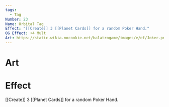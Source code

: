 ```yaml
---
tags:
  - Tag
Number: 23
Name: Orbital Tag
Effect: "[[Create]] 3 [[Planet Cards]] for a random Poker Hand."
OG Effect: +4 Mult
Art: https://static.wikia.nocookie.net/balatrogame/images/e/ef/Joker.png/revision/latest?cb=20230925003651
---
```

# Art
# Effect
[[Create]] 3 [[Planet Cards]] for a random Poker Hand.